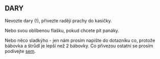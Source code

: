 ## DARY

Nevozte dary (!), přivezte raději prachy do kasičky.

Nebo svou oblíbenou flašku, pokud chcete pít panáky.

Nebo něco sladkýho - jen nám prosím napište do dotazníku co, protože bábovka a štrůdl je lepší než 2 bábovky. Co přivezou ostatní se prosím podívejte [sem](https://docs.google.com/forms/d/e/1FAIpQLSf4W7w-0sBj6qWSZ8eLIjT3RpnupLw4w_OXbzhY63VzMa-8vw/viewanalytics).
